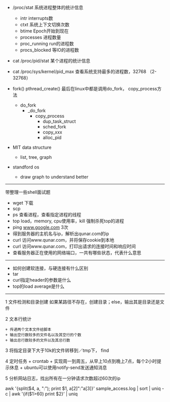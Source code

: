 
+ /proc/stat 系统进程整体的统计信息
	+ intr interrupts数
	+ ctxt 系统上下文切换次数
	+ btime Epoch开始到现在
	+ processes 进程数量
	+ proc_running run的进程数
	+ procs_blocked 等IO的进程数
+ cat /proc/pid/stat 某个进程的统计信息
+ cat /proc/sys/kernel/pid_max 查看系统支持最多的进程数，32768 （2-32768）
+ fork() pthread_create() 最后在linux中都是调用do_fork， copy_process方法
 	+ do_fork
		+ _do_fork
			+ copy_process
				+ dup_task_struct
				+ sched_fork
				+ copy_xxx
				+ alloc_pid

+ MIT data structure
	+ list, tree, graph
+ standford os
	+ draw graph to understand better
---

带整理一些shell面试题

+ wget 下载
+ scp
+ ps 查看进程，查看指定进程的线程
+ top load，memory, cpu使用率，kill 强制杀死top的进程
+ ping www.google.com 3次
+ 得到服务器的主机名与ip，解析出qunar.com的ip
+ curl 访问www.qunar.com，并将保存cookie到本地
+ curl 访问www.qunar.com，打印出请求的连接时间和响应时间
+ 查看服务器正在使用的网络端口，一共有哪些状态，代表什么意思

---
+ 如何创建软连接，与硬连接有什么区别
+ tar
+ curl指定header的参数是什么
+ top的load average是什么

---

1 文件检测和目录创建
如果某路径不存在，创建目录；else，输出其是目录还是文件

2 文本行统计

	+ 传递两个文本文件给脚本
	+ 输出空行数较多的文件名以及其空行的个数
	+ 输出总行数较多的文件以及其总行数

3 将指定目录下大于10k的文件转移到／tmp下， find

4 定时任务
	+ crontab
	+ 实现周一到周五，从早上10点到晚上7点，每个2小时提示休息
	+ ubuntu可以使用notify-send发送通知消息


5 分析网站日志，找出所有在一分钟请求次数超过60次的ip

awk '{split($4, a, ":"); print $1, a[2]":"a[3]}' sample_access.log | sort | uniq -c | awk '{if($1>60) print $2}' | uniq
